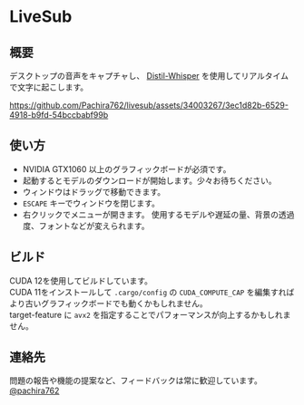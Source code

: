# LiveSub

## 概要

デスクトップの音声をキャプチャし、 [Distil-Whisper](https://github.com/huggingface/distil-whisper) を使用してリアルタイムで文字に起こします。  

https://github.com/Pachira762/livesub/assets/34003267/3ec1d82b-6529-4918-b9fd-54bccbabf99b



## 使い方

- NVIDIA GTX1060 以上のグラフィックボードが必須です。
- 起動するとモデルのダウンロードが開始します。少々お待ちください。  
- ウィンドウはドラッグで移動できます。
- ```ESCAPE``` キーでウィンドウを閉じます。
- 右クリックでメニューが開きます。 使用するモデルや遅延の量、背景の透過度、フォントなどが変えられます。


## ビルド

CUDA 12を使用してビルドしています。  
CUDA 11をインストールして ```.cargo/config``` の ```CUDA_COMPUTE_CAP``` を編集すればより古いグラフィックボードでも動くかもしれません。  
target-feature に ```avx2``` を指定することでパフォーマンスが向上するかもしれません。


## 連絡先

問題の報告や機能の提案など、フィードバックは常に歓迎しています。  
[@pachira762](https://twitter.com/pachira762)
